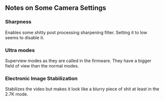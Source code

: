## Notes on Some Camera Settings

### Sharpness

Enables some shitty post processing sharpening filter. Setting it to low seems to disable it.

### Ultra modes

Superview modes as they are called in the firmware. They have a bigger field of view than the normal modes.

### Electronic Image Stabilization

Stabilizes the video but makes it look like a blurry piece of shit at least in the 2.7K mode.
